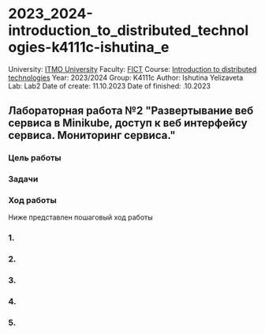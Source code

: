 # 2023_2024-introduction_to_distributed_technologies-k4111c-ishutina_e
University: [ITMO University](https://itmo.ru/ru/)
Faculty: [FICT](https://fict.itmo.ru)
Course: [Introduction to distributed technologies](https://github.com/itmo-ict-faculty/introduction-to-distributed-technologies)
Year: 2023/2024
Group: K4111с
Author: Ishutina Yelizaveta
Lab: Lab2
Date of create: 11.10.2023
Date of finished: .10.2023


## Лабораторная работа №2 "Развертывание веб сервиса в Minikube, доступ к веб интерфейсу сервиса. Мониторинг сервиса."

### Цель работы


### Задачи

### Ход работы
Ниже представлен пошаговый ход работы 

### 1.

### 2.

### 3.

### 4.

### 5.

